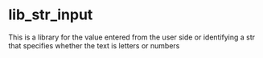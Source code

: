 # lib_str_input
This is a library for the value entered from the user side or identifying a str that specifies whether the text is letters or numbers
